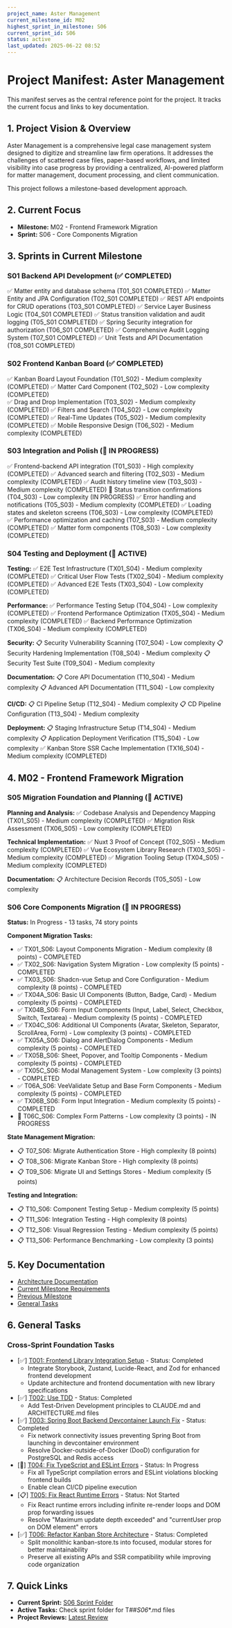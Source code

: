 ```yaml
---
project_name: Aster Management
current_milestone_id: M02
highest_sprint_in_milestone: S06
current_sprint_id: S06
status: active
last_updated: 2025-06-22 08:52
---
```


# Project Manifest: Aster Management

This manifest serves as the central reference point for the project. It tracks the current focus and links to key documentation.

## 1. Project Vision & Overview

Aster Management is a comprehensive legal case management system designed to digitize and streamline law firm operations. It addresses the challenges of scattered case files, paper-based workflows, and limited visibility into case progress by providing a centralized, AI-powered platform for matter management, document processing, and client communication.

This project follows a milestone-based development approach.

## 2. Current Focus

- **Milestone:** M02 - Frontend Framework Migration
- **Sprint:** S06 - Core Components Migration

## 3. Sprints in Current Milestone

### S01 Backend API Development (✅ COMPLETED)

✅ Matter entity and database schema (T01_S01 COMPLETED)
✅ Matter Entity and JPA Configuration (T02_S01 COMPLETED)
✅ REST API endpoints for CRUD operations (T03_S01 COMPLETED)
✅ Service Layer Business Logic (T04_S01 COMPLETED)
✅ Status transition validation and audit logging (T05_S01 COMPLETED)
✅ Spring Security integration for authorization (T06_S01 COMPLETED)
✅ Comprehensive Audit Logging System (T07_S01 COMPLETED)
✅ Unit Tests and API Documentation (T08_S01 COMPLETED)

### S02 Frontend Kanban Board (✅ COMPLETED)

✅ Kanban Board Layout Foundation (T01_S02) - Medium complexity (COMPLETED)
✅ Matter Card Component (T02_S02) - Low complexity (COMPLETED)  
✅ Drag and Drop Implementation (T03_S02) - Medium complexity (COMPLETED)
✅ Filters and Search (T04_S02) - Low complexity (COMPLETED)
✅ Real-Time Updates (T05_S02) - Medium complexity (COMPLETED)
✅ Mobile Responsive Design (T06_S02) - Medium complexity (COMPLETED)

### S03 Integration and Polish (🚧 IN PROGRESS)

✅ Frontend-backend API integration (T01_S03) - High complexity (COMPLETED)
✅ Advanced search and filtering (T02_S03) - Medium complexity (COMPLETED)
✅ Audit history timeline view (T03_S03) - Medium complexity (COMPLETED)
🚧 Status transition confirmations (T04_S03) - Low complexity (IN PROGRESS)
✅ Error handling and notifications (T05_S03) - Medium complexity (COMPLETED)
✅ Loading states and skeleton screens (T06_S03) - Low complexity (COMPLETED)  
✅ Performance optimization and caching (T07_S03) - Medium complexity (COMPLETED)
✅ Matter form components (T08_S03) - Low complexity (COMPLETED)

### S04 Testing and Deployment (🚀 ACTIVE)

**Testing:**
✅ E2E Test Infrastructure (TX01_S04) - Medium complexity (COMPLETED)
✅ Critical User Flow Tests (TX02_S04) - Medium complexity (COMPLETED)
✅ Advanced E2E Tests (TX03_S04) - Low complexity (COMPLETED)

**Performance:**
✅ Performance Testing Setup (T04_S04) - Low complexity (COMPLETED)
✅ Frontend Performance Optimization (TX05_S04) - Medium complexity (COMPLETED)
✅ Backend Performance Optimization (TX06_S04) - Medium complexity (COMPLETED)

**Security:**
📋 Security Vulnerability Scanning (T07_S04) - Low complexity
📋 Security Hardening Implementation (T08_S04) - Medium complexity
📋 Security Test Suite (T09_S04) - Medium complexity

**Documentation:**
📋 Core API Documentation (T10_S04) - Medium complexity
📋 Advanced API Documentation (T11_S04) - Low complexity

**CI/CD:**
📋 CI Pipeline Setup (T12_S04) - Medium complexity
📋 CD Pipeline Configuration (T13_S04) - Medium complexity

**Deployment:**
📋 Staging Infrastructure Setup (T14_S04) - Medium complexity
📋 Application Deployment Verification (T15_S04) - Low complexity
✅ Kanban Store SSR Cache Implementation (TX16_S04) - Medium complexity (COMPLETED)

## 4. M02 - Frontend Framework Migration

### S05 Migration Foundation and Planning (🚀 ACTIVE)

**Planning and Analysis:**
✅ Codebase Analysis and Dependency Mapping (TX01_S05) - Medium complexity (COMPLETED)
✅ Migration Risk Assessment (TX06_S05) - Low complexity (COMPLETED)

**Technical Implementation:**
✅ Nuxt 3 Proof of Concept (T02_S05) - Medium complexity (COMPLETED)
✅ Vue Ecosystem Library Research (TX03_S05) - Medium complexity (COMPLETED)
✅ Migration Tooling Setup (TX04_S05) - Medium complexity (COMPLETED)

**Documentation:**
📋 Architecture Decision Records (T05_S05) - Low complexity

### S06 Core Components Migration (🚧 IN PROGRESS)
**Status:** In Progress - 13 tasks, 74 story points

**Component Migration Tasks:**
- ✅ TX01_S06: Layout Components Migration - Medium complexity (8 points) - COMPLETED
- ✅ TX02_S06: Navigation System Migration - Low complexity (5 points) - COMPLETED
- ✅ TX03_S06: Shadcn-vue Setup and Core Configuration - Medium complexity (8 points) - COMPLETED
- ✅ TX04A_S06: Basic UI Components (Button, Badge, Card) - Medium complexity (5 points) - COMPLETED
- ✅ TX04B_S06: Form Input Components (Input, Label, Select, Checkbox, Switch, Textarea) - Medium complexity (5 points) - COMPLETED
- ✅ TX04C_S06: Additional UI Components (Avatar, Skeleton, Separator, ScrollArea, Form) - Low complexity (3 points) - COMPLETED
- ✅ TX05A_S06: Dialog and AlertDialog Components - Medium complexity (5 points) - COMPLETED
- ✅ TX05B_S06: Sheet, Popover, and Tooltip Components - Medium complexity (5 points) - COMPLETED 
- ✅ TX05C_S06: Modal Management System - Low complexity (3 points) - COMPLETED
- ✅ T06A_S06: VeeValidate Setup and Base Form Components - Medium complexity (5 points) - COMPLETED
- ✅ TX06B_S06: Form Input Integration - Medium complexity (5 points) - COMPLETED
- 🚧 T06C_S06: Complex Form Patterns - Low complexity (3 points) - IN PROGRESS

**State Management Migration:**
- 📋 T07_S06: Migrate Authentication Store - High complexity (8 points)
- 📋 T08_S06: Migrate Kanban Store - High complexity (8 points)
- 📋 T09_S06: Migrate UI and Settings Stores - Medium complexity (5 points)

**Testing and Integration:**
- 📋 T10_S06: Component Testing Setup - Medium complexity (5 points)
- 📋 T11_S06: Integration Testing - High complexity (8 points)
- 📋 T12_S06: Visual Regression Testing - Medium complexity (5 points)
- 📋 T13_S06: Performance Benchmarking - Low complexity (3 points)

## 5. Key Documentation

- [Architecture Documentation](./01_PROJECT_DOCS/ARCHITECTURE.md)
- [Current Milestone Requirements](./02_REQUIREMENTS/M02_Frontend_Framework_Migration/)
- [Previous Milestone](./02_REQUIREMENTS/M01_Matter_Management_MVP/)
- [General Tasks](./04_GENERAL_TASKS/)

## 6. General Tasks

### Cross-Sprint Foundation Tasks
- [✅] [T001: Frontend Library Integration Setup](./04_GENERAL_TASKS/TX001_Frontend_Library_Integration_Setup.md) - Status: Completed
  - Integrate Storybook, Zustand, Lucide-React, and Zod for enhanced frontend development
  - Update architecture and frontend documentation with new library specifications
- [✅] [T002: Use TDD](./04_GENERAL_TASKS/TX002_Use_TDD.md) - Status: Completed
  - Add Test-Driven Development principles to CLAUDE.md and ARCHITECTURE.md files
- [✅] [T003: Spring Boot Backend Devcontainer Launch Fix](./04_GENERAL_TASKS/TX003_Spring_Boot_Backend_Devcontainer_Launch_Fix.md) - Status: Completed
  - Fix network connectivity issues preventing Spring Boot from launching in devcontainer environment
  - Resolve Docker-outside-of-Docker (DooD) configuration for PostgreSQL and Redis access
- [🚧] [T004: Fix TypeScript and ESLint Errors](./04_GENERAL_TASKS/TX004_Fix_TypeScript_and_ESLint_Errors.md) - Status: In Progress
  - Fix all TypeScript compilation errors and ESLint violations blocking frontend builds
  - Enable clean CI/CD pipeline execution
- [📋] [T005: Fix React Runtime Errors](./04_GENERAL_TASKS/TX005_Fix_React_Runtime_Errors.md) - Status: Not Started
  - Fix React runtime errors including infinite re-render loops and DOM prop forwarding issues
  - Resolve "Maximum update depth exceeded" and "currentUser prop on DOM element" errors
- [✅] [T006: Refactor Kanban Store Architecture](./04_GENERAL_TASKS/TX006_Refactor_Kanban_Store_Architecture.md) - Status: Completed
  - Split monolithic kanban-store.ts into focused, modular stores for better maintainability
  - Preserve all existing APIs and SSR compatibility while improving code organization

## 7. Quick Links

- **Current Sprint:** [S06 Sprint Folder](./03_SPRINTS/S06_M02_Core_Components_Migration/)
- **Active Tasks:** Check sprint folder for T##_S06_*.md files
- **Project Reviews:** [Latest Review](./10_STATE_OF_PROJECT/)
